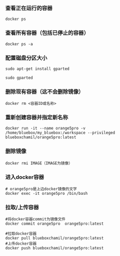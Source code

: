 ### 查看正在运行的容器

```
docker ps
```



### 查看所有容器（包括已停止的容器）

```
docker ps -a
```



### 配置磁盘分区大小

```
sudo apt-get install gparted

sudo gparted
```



### 删除现有容器（这不会删除镜像）

```
docker rm <容器ID或名称>
```



### 重新创建容器并指定新名称

```
docker run -it --name orange5pro -v /home/bluebox/my_bluebox:/workspace --privileged blueboxchamil/orange5pro:latest
```



### 删除镜像

```
docker rmi IMAGE（IMAGE为镜像）
```



### 进入docker容器

```
# orange5pro是上边docker镜像的文字
docker exec -it orange5pro /bin/bash
```



### 拉取/上传容器

```
#将docker容器commit为镜像文件
docker commit orange5pro  orange5pro:latest 

#拉取docker容器
docker pull blueboxchamil/orange5pro:latest
#上传docker容器
docker push blueboxchamil/orange5pro:latest
```

